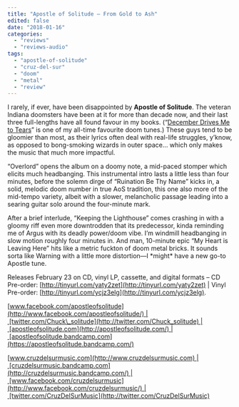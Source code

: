 ```yaml
---
title: "Apostle of Solitude – From Gold to Ash"
edited: false
date: "2018-01-16"
categories:
  - "reviews"
  - "reviews-audio"
tags:
  - "apostle-of-solitude"
  - "cruz-del-sur"
  - "doom"
  - "metal"
  - "review"
---
```


I rarely, if ever, have been disappointed by **Apostle of Solitude**. The veteran Indiana doomsters have been at it for more than decade now, and their last three full-lengths have all found favour in my books. (“[December Drives Me to Tears](https://www.youtube.com/watch?v=eMeK-GOtrIQ)” is one of my all-time favourite doom tunes.) These guys tend to be gloomier than most, as their lyrics often deal with real-life struggles, y’know, as opposed to bong-smoking wizards in outer space… which only makes the music that much more impactful.

“Overlord” opens the album on a doomy note, a mid-paced stomper which elicits much headbanging. This instrumental intro lasts a little less than four minutes, before the solemn dirge of “Ruination Be Thy Name” kicks in, a solid, melodic doom number in true AoS tradition, this one also more of the mid-tempo variety, albeit with a slower, melancholic passage leading into a searing guitar solo around the four-minute mark.

After a brief interlude, “Keeping the Lighthouse” comes crashing in with a gloomy riff even more downtrodden that its predecessor, kinda reminding me of Argus with its deadly power/doom vibe. I’m windmill headbanging in slow motion roughly four minutes in. And man, 10-minute epic “My Heart is Leaving Here” hits like a metric fuckton of doom metal bricks. It sounds sorta like Warning with a little more distortion—I \*might\* have a new go-to Apostle tune.

Releases February 23 on CD, vinyl LP, cassette, and digital formats – CD Pre-order: [http://tinyurl.com/yaty2zet](http://tinyurl.com/yaty2zet) | Vinyl Pre-order: [http://tinyurl.com/ycjz3elg](http://tinyurl.com/ycjz3elg).

[www.facebook.com/apostleofsolitude](http://www.facebook.com/apostleofsolitude/) | [twitter.com/Chuck\_solitude](http://twitter.com/Chuck_solitude) | [apostleofsolitude.com](http://apostleofsolitude.com/) | [apostleofsolitude.bandcamp.com](https://apostleofsolitude.bandcamp.com/)

[www.cruzdelsurmusic.com](http://www.cruzdelsurmusic.com) | [cruzdelsurmusic.bandcamp.com](http://cruzdelsurmusic.bandcamp.com/) | [www.facebook.com/cruzdelsurmusic](http://www.facebook.com/cruzdelsurmusic/) | [twitter.com/CruzDelSurMusic](http://twitter.com/CruzDelSurMusic)
